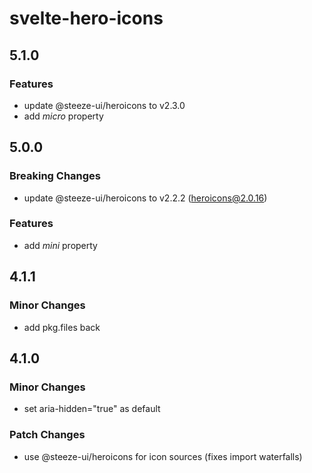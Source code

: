 # svelte-hero-icons

## 5.1.0

### Features

- update @steeze-ui/heroicons to v2.3.0
- add _micro_ property


## 5.0.0

### Breaking Changes

- update @steeze-ui/heroicons to v2.2.2 (heroicons@2.0.16)

### Features

- add _mini_ property

## 4.1.1

### Minor Changes

- add pkg.files back

## 4.1.0

### Minor Changes

- set aria-hidden="true" as default

### Patch Changes

- use @steeze-ui/heroicons for icon sources (fixes import waterfalls)

